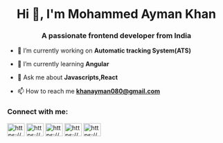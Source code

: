 <h1 align="center">Hi 👋, I'm Mohammed Ayman Khan</h1>
<h3 align="center">A passionate frontend developer from India</h3>

- 🔭 I’m currently working on **Automatic tracking System(ATS)**

- 🌱 I’m currently learning **Angular**

- 💬 Ask me about **Javascripts,React**

- 📫 How to reach me **khanayman080@gmail.com**

<h3 align="left">Connect with me:</h3>
<p align="left">
<a href="https://app.daily.dev/ayman16" target="blank"><img align="center" src="https://raw.githubusercontent.com/rahuldkjain/github-profile-readme-generator/master/src/images/icons/Social/devto.svg" alt="https://app.daily.dev/ayman16" height="30" width="40" /></a>
<a href="https://x.com/k7_ayman" target="blank"><img align="center" src="https://raw.githubusercontent.com/rahuldkjain/github-profile-readme-generator/master/src/images/icons/Social/twitter.svg" alt="https://x.com/k7_ayman" height="30" width="40" /></a>
<a href="https://www.linkedin.com/in/mohammed-ayman-khan-370319263/" target="blank"><img align="center" src="https://raw.githubusercontent.com/rahuldkjain/github-profile-readme-generator/master/src/images/icons/Social/linked-in-alt.svg" alt="https://www.linkedin.com/in/mohammed-ayman-khan-370319263/" height="30" width="40" /></a>
<a href="https://stackoverflow.com/users/24126033/mohammed-ayman-khan" target="blank"><img align="center" src="https://raw.githubusercontent.com/rahuldkjain/github-profile-readme-generator/master/src/images/icons/Social/stack-overflow.svg" alt="https://stackoverflow.com/users/24126033/mohammed-ayman-khan" height="30" width="40" /></a>
<a href="https://www.instagram.com/ayman.drafs" target="blank"><img align="center" src="https://raw.githubusercontent.com/rahuldkjain/github-profile-readme-generator/master/src/images/icons/Social/instagram.svg" alt="https://www.instagram.com/ayman.drafs" height="30" width="40" /></a>
</p>


